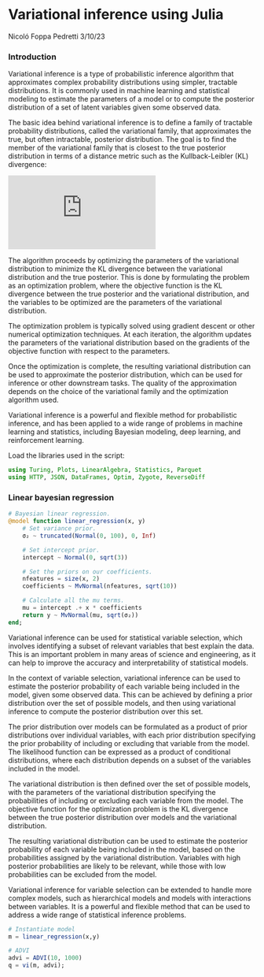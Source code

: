 **Variational inference using Julia**
================
Nicoló Foppa Pedretti
3/10/23

### Introduction

Variational inference is a type of probabilistic inference algorithm
that approximates complex probability distributions using simpler,
tractable distributions. It is commonly used in machine learning and
statistical modeling to estimate the parameters of a model or to compute
the posterior distribution of a set of latent variables given some
observed data.

The basic idea behind variational inference is to define a family of
tractable probability distributions, called the variational family, that
approximates the true, but often intractable, posterior distribution.
The goal is to find the member of the variational family that is closest
to the true posterior distribution in terms of a distance metric such as
the Kullback-Leibler (KL) divergence:

![KL(P\|\|Q)=\sum\_{x}P(x)\log(\frac{P(x)}{Q(x)})](https://latex.codecogs.com/svg.latex?KL%28P%7C%7CQ%29%3D%5Csum_%7Bx%7DP%28x%29%5Clog%28%5Cfrac%7BP%28x%29%7D%7BQ%28x%29%7D%29 "KL(P||Q)=\sum_{x}P(x)\log(\frac{P(x)}{Q(x)})")

The algorithm proceeds by optimizing the parameters of the variational
distribution to minimize the KL divergence between the variational
distribution and the true posterior. This is done by formulating the
problem as an optimization problem, where the objective function is the
KL divergence between the true posterior and the variational
distribution, and the variables to be optimized are the parameters of
the variational distribution.

The optimization problem is typically solved using gradient descent or
other numerical optimization techniques. At each iteration, the
algorithm updates the parameters of the variational distribution based
on the gradients of the objective function with respect to the
parameters.

Once the optimization is complete, the resulting variational
distribution can be used to approximate the posterior distribution,
which can be used for inference or other downstream tasks. The quality
of the approximation depends on the choice of the variational family and
the optimization algorithm used.

Variational inference is a powerful and flexible method for
probabilistic inference, and has been applied to a wide range of
problems in machine learning and statistics, including Bayesian
modeling, deep learning, and reinforcement learning.

Load the libraries used in the script:

``` julia
using Turing, Plots, LinearAlgebra, Statistics, Parquet
using HTTP, JSON, DataFrames, Optim, Zygote, ReverseDiff
```

### Linear bayesian regression

``` julia
# Bayesian linear regression.
@model function linear_regression(x, y)
    # Set variance prior.
    σ₂ ~ truncated(Normal(0, 100), 0, Inf)

    # Set intercept prior.
    intercept ~ Normal(0, sqrt(3))

    # Set the priors on our coefficients.
    nfeatures = size(x, 2)
    coefficients ~ MvNormal(nfeatures, sqrt(10))

    # Calculate all the mu terms.
    mu = intercept .+ x * coefficients
    return y ~ MvNormal(mu, sqrt(σ₂))
end;
```

Variational inference can be used for statistical variable selection,
which involves identifying a subset of relevant variables that best
explain the data. This is an important problem in many areas of science
and engineering, as it can help to improve the accuracy and
interpretability of statistical models.

In the context of variable selection, variational inference can be used
to estimate the posterior probability of each variable being included in
the model, given some observed data. This can be achieved by defining a
prior distribution over the set of possible models, and then using
variational inference to compute the posterior distribution over this
set.

The prior distribution over models can be formulated as a product of
prior distributions over individual variables, with each prior
distribution specifying the prior probability of including or excluding
that variable from the model. The likelihood function can be expressed
as a product of conditional distributions, where each distribution
depends on a subset of the variables included in the model.

The variational distribution is then defined over the set of possible
models, with the parameters of the variational distribution specifying
the probabilities of including or excluding each variable from the
model. The objective function for the optimization problem is the KL
divergence between the true posterior distribution over models and the
variational distribution.

The resulting variational distribution can be used to estimate the
posterior probability of each variable being included in the model,
based on the probabilities assigned by the variational distribution.
Variables with high posterior probabilities are likely to be relevant,
while those with low probabilities can be excluded from the model.

Variational inference for variable selection can be extended to handle
more complex models, such as hierarchical models and models with
interactions between variables. It is a powerful and flexible method
that can be used to address a wide range of statistical inference
problems.

``` julia
# Instantiate model
m = linear_regression(x,y)
```

``` julia
# ADVI
advi = ADVI(10, 1000)
q = vi(m, advi);
```
